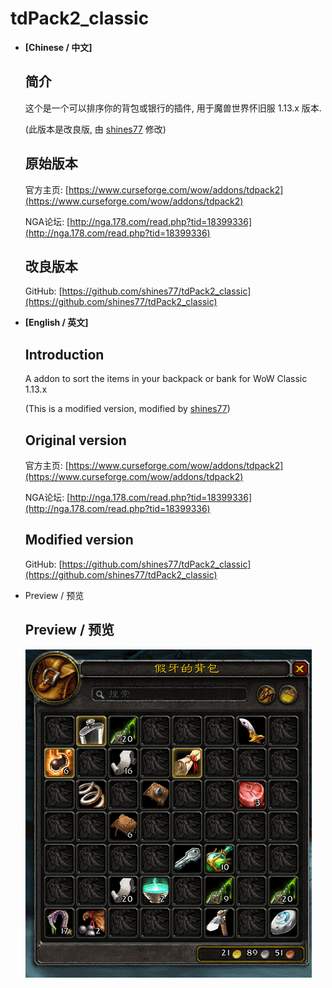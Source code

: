# tdPack2_classic

* **[Chinese / 中文]**

	## 简介

	这个是一个可以排序你的背包或银行的插件, 用于魔兽世界怀旧服 1.13.x 版本.

	(此版本是改良版, 由 [shines77](https://github.com/shines77/) 修改)

	## 原始版本

	官方主页: [https://www.curseforge.com/wow/addons/tdpack2](https://www.curseforge.com/wow/addons/tdpack2)

	NGA论坛: [http://nga.178.com/read.php?tid=18399336](http://nga.178.com/read.php?tid=18399336)

	## 改良版本

	GitHub: [https://github.com/shines77/tdPack2_classic](https://github.com/shines77/tdPack2_classic)

*  **[English / 英文]**

	## Introduction

	A addon to sort the items in your backpack or bank for WoW Classic 1.13.x

	(This is a modified version, modified by [shines77](https://github.com/shines77/))

	## Original version

	官方主页: [https://www.curseforge.com/wow/addons/tdpack2](https://www.curseforge.com/wow/addons/tdpack2)

	NGA论坛: [http://nga.178.com/read.php?tid=18399336](http://nga.178.com/read.php?tid=18399336)

	## Modified version

	GitHub: [https://github.com/shines77/tdPack2_classic](https://github.com/shines77/tdPack2_classic)

* Preview / 预览

	## Preview / 预览

	![tdPack2](./tdPack2.gif)
